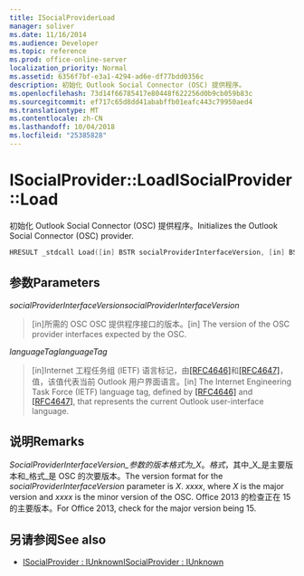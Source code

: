 ```yaml
---
title: ISocialProviderLoad
manager: soliver
ms.date: 11/16/2014
ms.audience: Developer
ms.topic: reference
ms.prod: office-online-server
localization_priority: Normal
ms.assetid: 6356f7bf-e3a1-4294-ad6e-df77bdd0356c
description: 初始化 Outlook Social Connector (OSC) 提供程序。
ms.openlocfilehash: 73d14f66785417e80448f622256d0b9cb059b83c
ms.sourcegitcommit: ef717c65d8dd41ababffb01eafc443c79950aed4
ms.translationtype: MT
ms.contentlocale: zh-CN
ms.lasthandoff: 10/04/2018
ms.locfileid: "25385828"
---
```

# <a name="isocialproviderload"></a><span data-ttu-id="f3b37-103">ISocialProvider::Load</span><span class="sxs-lookup"><span data-stu-id="f3b37-103">ISocialProvider::Load</span></span>

<span data-ttu-id="f3b37-104">初始化 Outlook Social Connector (OSC) 提供程序。</span><span class="sxs-lookup"><span data-stu-id="f3b37-104">Initializes the Outlook Social Connector (OSC) provider.</span></span>
  
```cpp
HRESULT _stdcall Load([in] BSTR socialProviderInterfaceVersion, [in] BSTR languageTag);
```

## <a name="parameters"></a><span data-ttu-id="f3b37-105">参数</span><span class="sxs-lookup"><span data-stu-id="f3b37-105">Parameters</span></span>

<span data-ttu-id="f3b37-106">_socialProviderInterfaceVersion_</span><span class="sxs-lookup"><span data-stu-id="f3b37-106">_socialProviderInterfaceVersion_</span></span>
  
> <span data-ttu-id="f3b37-107">[in]所需的 OSC OSC 提供程序接口的版本。</span><span class="sxs-lookup"><span data-stu-id="f3b37-107">[in] The version of the OSC provider interfaces expected by the OSC.</span></span>
    
<span data-ttu-id="f3b37-108">_languageTag_</span><span class="sxs-lookup"><span data-stu-id="f3b37-108">_languageTag_</span></span>
  
> <span data-ttu-id="f3b37-109">[in]Internet 工程任务组 (IETF) 语言标记，由[[RFC4646]](https://www.ietf.org/rfc/rfc4646.txt)和[[RFC4647]](https://www.ietf.org/rfc/rfc4647.txt)，值，该值代表当前 Outlook 用户界面语言。</span><span class="sxs-lookup"><span data-stu-id="f3b37-109">[in] The Internet Engineering Task Force (IETF) language tag, defined by [[RFC4646]](https://www.ietf.org/rfc/rfc4646.txt) and [[RFC4647]](https://www.ietf.org/rfc/rfc4647.txt), that represents the current Outlook user-interface language.</span></span>
    
## <a name="remarks"></a><span data-ttu-id="f3b37-110">说明</span><span class="sxs-lookup"><span data-stu-id="f3b37-110">Remarks</span></span>

<span data-ttu-id="f3b37-111">_SocialProviderInterfaceVersion_参数的版本格式为_X_。_格式_，其中_X_是主要版本和_格式_是 OSC 的次要版本。</span><span class="sxs-lookup"><span data-stu-id="f3b37-111">The version format for the  _socialProviderInterfaceVersion_ parameter is  _X_. _xxxx_, where  _X_ is the major version and  _xxxx_ is the minor version of the OSC.</span></span> <span data-ttu-id="f3b37-112">Office 2013 的检查正在 15 的主要版本。</span><span class="sxs-lookup"><span data-stu-id="f3b37-112">For Office 2013, check for the major version being 15.</span></span> 
  
## <a name="see-also"></a><span data-ttu-id="f3b37-113">另请参阅</span><span class="sxs-lookup"><span data-stu-id="f3b37-113">See also</span></span>

- [<span data-ttu-id="f3b37-114">ISocialProvider : IUnknown</span><span class="sxs-lookup"><span data-stu-id="f3b37-114">ISocialProvider : IUnknown</span></span>](isocialprovideriunknown.md)

